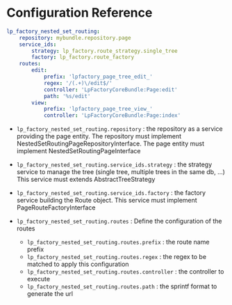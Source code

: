 Configuration Reference
=======================

``` yml
lp_factory_nested_set_routing:
    repository: mybundle.repository.page
    service_ids:
        strategy: lp_factory.route_strategy.single_tree
        factory: lp_factory.route_factory
    routes:
        edit:
            prefix: 'lpfactory_page_tree_edit_'
            regex: '/(.+)\/edit$/'
            controller: 'LpFactoryCoreBundle:Page:edit'
            path: '%s/edit'
        view:
            prefix: 'lpfactory_page_tree_view_'
            controller: 'LpFactoryCoreBundle:Page:index'
```

* `lp_factory_nested_set_routing.repository` : the repository as a service providing the page entity. 
The repository must implement NestedSetRoutingPageRepositoryInterface.
The page entity must implement NestedSetRoutingPageInterface
* `lp_factory_nested_set_routing.service_ids.strategy` : the strategy service to manage the tree 
(single tree, multiple trees in the same db, ...)
This service must extends AbstractTreeStrategy 
* `lp_factory_nested_set_routing.service_ids.factory` : the factory service building the Route object.
This service must implement PageRouteFactoryInterface

* `lp_factory_nested_set_routing.routes` : Define the configuration of the routes
    * `lp_factory_nested_set_routing.routes.prefix` : the route name prefix
    * `lp_factory_nested_set_routing.routes.regex` : the regex to be matched to apply this configuration
    * `lp_factory_nested_set_routing.routes.controller` : the controller to execute
    * `lp_factory_nested_set_routing.routes.path` : the sprintf format to generate the url
